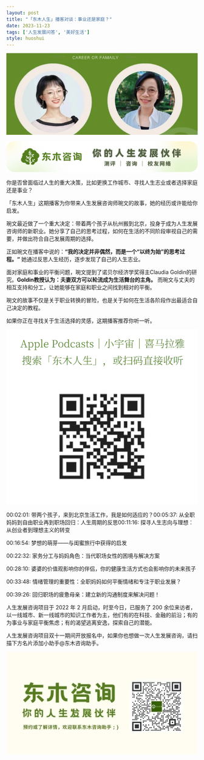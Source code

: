 ```yaml
---
layout: post
title: "「东木人生」播客对谈：事业还是家庭？"
date: 2023-11-23
tags: ['人生发展问答', '美好生活']
style: huoshui
---
```


![](/assets/post_images/2023-11-23-17319184485180.9046882220736425.jpeg)

![](/assets/post_images/2023-11-23-17319184485590.7240733312870637.png)

你是否曾面临过人生的重大决策，比如更换工作城市、寻找人生志业或者选择家庭还是事业？

  

「东木人生」这期播客为你带来人生发展咨询师琬文的故事，她的经历或许能给你启发。

  

琬文最近做了一个重大决定：带着两个孩子从杭州搬到北京，投身于成为人生发展咨询师的新职业。她分享了自己的思考过程，如何在生活的不同阶段审视自己的需要，并做出符合自己发展周期的选择。

  

正如琬文在播客中说的：**“我的决定并非偶然，而是一个“以终为始”的思考过程。“** 她通过反思人生经历，逐步发现了自己的人生志业。

  

面对家庭和事业的平衡问题，琬文提到了诺贝尔经济学奖得主Claudia Goldin的研究。**Goldin教授认为：夫妻双方可以轮流成为生活舞台的主角。**
而琬文与丈夫的相互支持和分工，让她能够在家庭和职业之间找到相对的平衡。

  

琬文的故事不仅是关于职业转换的冒险，也是关于如何在生活各阶段作出最适合自己决定的教程。

  

如果你正在寻找关于生活选择的灵感，这期播客推荐你听一听。

  

![](/assets/post_images/2023-11-23-17319184488940.9086790933986693.png)

00:02:01: 带两个孩子，来到北京生活工作，我是如何适应的？00:05:37: 从全职妈妈到自由职业再到职场回归：人生周期的反思00:11:16:
探寻人生志向与理想：从创业者到理想主义的转变

00:16:54: 梦想的萌芽——与闺蜜旅行中获得的启发

00:22:32: 家务分工与妈妈角色：当代职场女性的困境与解决方案

00:28:10: 婆婆的价值观影响你的伴侣，你的健康生活方式也会影响你的未来孩子

00:33:48: 情绪管理的重要性：全职妈妈如何平衡情绪和专注于职业发展？

00:39:26: 回归职场的疲惫母亲：建立新的沟通制度来解决问题！

  

  

  

  

人生发展咨询项目于 2022 年 2 月启动，时至今日，已服务了 200
余位来访者，以一线城市、新一线城市的知识工作者为主，他们有的在科技、金融的前沿；有的为事业与家庭平衡焦虑；有的渴望逃离安逸，探索自己的潜能。

  

人生发展咨询项目双十一期间开放报名中，如果你也想做一次人生发展咨询，请扫描下方名片添加小助手@东木咨询助手。

![](/assets/post_images/2023-11-23-17319184485170.03175904189556111.jpeg)